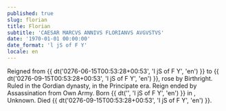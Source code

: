 ```yaml
---
published: true
slug: florian
title: Florian
subtitle: 'CAESAR MARCVS ANNIVS FLORIANVS AVGVSTVS'
date: '1970-01-01 00:00:00'
date_format: 'l jS of F Y'
locale: en
---
```


Reigned from {{ dt('0276-06-15T00:53:28+00:53', 'l jS of F Y', 'en') }} to {{ dt('0276-09-15T00:53:28+00:53', 'l jS of F Y', 'en') }}, rose by Birthright. Ruled in the Gordian dynasty, in the Principate era. Reign ended by Assassination from Own Army. Born {{ dt('', 'l jS of F Y', 'en') }} in , Unknown. Died {{ dt('0276-09-15T00:53:28+00:53', 'l jS of F Y', 'en') }}.
